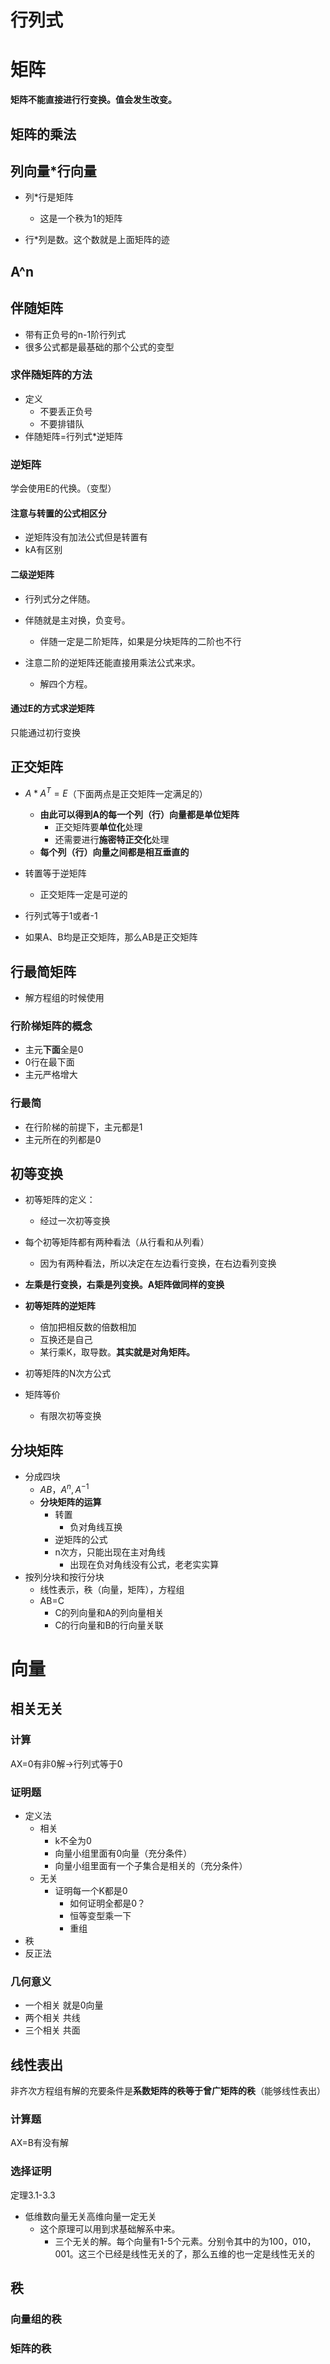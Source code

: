 # 行列式

# 矩阵

**矩阵不能直接进行行变换。值会发生改变。**

## 矩阵的乘法

## 列向量*行向量

+ 列*行是矩阵
  + 这是一个秩为1的矩阵

+ 行*列是数。这个数就是上面矩阵的迹

## A^n

## 伴随矩阵

+ 带有正负号的n-1阶行列式
+ 很多公式都是最基础的那个公式的变型

### 求伴随矩阵的方法

+ 定义
  + 不要丢正负号
  + 不要排错队
+ 伴随矩阵=行列式*逆矩阵

### 逆矩阵

学会使用E的代换。（变型）

#### 注意与转置的公式相区分

+ 逆矩阵没有加法公式但是转置有
+ kA有区别

#### 二级逆矩阵

+ 行列式分之伴随。

+ 伴随就是主对换，负变号。
  + 伴随一定是二阶矩阵，如果是分块矩阵的二阶也不行
+ 注意二阶的逆矩阵还能直接用乘法公式来求。
  + 解四个方程。

#### 通过E的方式求逆矩阵

只能通过初行变换

## 正交矩阵

+ $A*A^T=E$（下面两点是正交矩阵一定满足的）
  + **由此可以得到A的每一个列（行）向量都是单位矩阵**
    + 正交矩阵要**单位化**处理
    + 还需要进行**施密特正交化**处理
  + **每个列（行）向量之间都是相互垂直的**

+ 转置等于逆矩阵
  + 正交矩阵一定是可逆的
+ 行列式等于1或者-1
+ 如果A、B均是正交矩阵，那么AB是正交矩阵

## 行最简矩阵

+ 解方程组的时候使用

### 行阶梯矩阵的概念

+ 主元**下面**全是0
+ 0行在最下面
+ 主元严格增大

### 行最简

+ 在行阶梯的前提下，主元都是1
+ 主元所在的列都是0

## 初等变换

+ 初等矩阵的定义：
  + 经过一次初等变换

+ 每个初等矩阵都有两种看法（从行看和从列看）
  + 因为有两种看法，所以决定在左边看行变换，在右边看列变换

+ **左乘是行变换，右乘是列变换。A矩阵做同样的变换**
+ **初等矩阵的逆矩阵**
  + 倍加把相反数的倍数相加
  + 互换还是自己
  + 某行乘K，取导数。**其实就是对角矩阵。**
+ 初等矩阵的N次方公式
+ 矩阵等价
  + 有限次初等变换

## 分块矩阵

+ 分成四块
  + $AB，A^n,A^{-1}$
  + **分块矩阵的运算**
    + 转置
      + 负对角线互换
    + 逆矩阵的公式
    + n次方，只能出现在主对角线
      + 出现在负对角线没有公式，老老实实算
+ 按列分块和按行分块
  + 线性表示，秩（向量，矩阵），方程组
  + AB=C
    + C的列向量和A的列向量相关
    + C的行向量和B的行向量关联

# 向量

## 相关无关

### 计算

AX=0有非0解->行列式等于0

### 证明题

+ 定义法
  + 相关	
    + k不全为0
    + 向量小组里面有0向量（充分条件）
    + 向量小组里面有一个子集合是相关的（充分条件）
  + 无关
    + 证明每一个K都是0
      + 如何证明全都是0？
      + 恒等变型乘一下
      + 重组
+ 秩
+ 反正法

### 几何意义

+ 一个相关 就是0向量
+ 两个相关 共线
+ 三个相关 共面

## 线性表出

非齐次方程组有解的充要条件是**系数矩阵的秩等于曾广矩阵的秩**（能够线性表出）

### 计算题

AX=B有没有解

### 选择证明

定理3.1-3.3

+ 低维数向量无关高维向量一定无关
  + 这个原理可以用到求基础解系中来。
    + 三个无关的解。每个向量有1-5个元素。分别令其中的为100，010，001。这三个已经是线性无关的了，那么五维的也一定是线性无关的

## 秩



### 向量组的秩

### 矩阵的秩